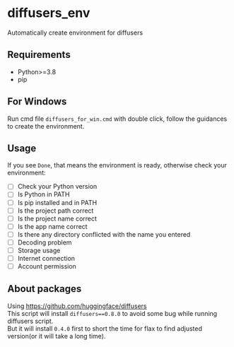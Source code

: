 # diffusers_env
Automatically create environment for diffusers

## Requirements
- Python>=3.8
- pip

## For Windows
Run cmd file `diffusers_for_win.cmd` with double click, follow the guidances to create the environment.<br>

## Usage
If you see `Done`, that means the environment is ready, otherwise check your environment:<br>
- [ ] Check your Python version
- [ ] Is Python in PATH
- [ ] Is pip installed and in PATH
- [ ] Is the project path correct
- [ ] Is the project name correct
- [ ] Is the app name correct
- [ ] Is there any directory conflicted with the name you entered
- [ ] Decoding problem
- [ ] Storage usage
- [ ] Internet connection
- [ ] Account permission

## About packages
Using https://github.com/huggingface/diffusers<br>
This script will install `diffusers==0.8.0` to avoid some bug while running diffusers script.<br>
But it will install `0.4.0` first to short the time for flax to find adjusted version(or it will take a long time). 
